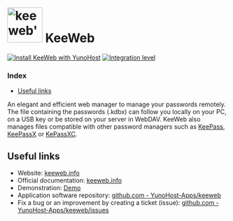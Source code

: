 # <img src="/images/keeweb_logo.png" height="80px" alt="keeweb's logo"> KeeWeb

[![Install KeeWeb with YunoHost](https://install-app.yunohost.org/install-with-yunohost.svg)](https://install-app.yunohost.org/?app=keeweb) [![Integration level](https://dash.yunohost.org/integration/keeweb.svg)](https://dash.yunohost.org/appci/app/keeweb)

### Index

- [Useful links](#useful-links)

An elegant and efficient web manager to manage your passwords remotely.
The file containing the passwords (.kdbx) can follow you locally on your PC, on a USB key or be stored on your server in WebDAV.
KeeWeb also manages files compatible with other password managers such as [KeePass](http://keepass.info), [KeePassX](https://www.keepassx.org/) or [KePassXC](https://keepassxc.org/).

## Useful links

+ Website: [keeweb.info](https://keeweb.info)
+ Official documentation: [keeweb.info](https://keeweb.info)
+ Demonstration: [Demo](https://app.keeweb.info)
+ Application software repository: [github.com - YunoHost-Apps/keeweb](https://github.com/YunoHost-Apps/keeweb_ynh)
+ Fix a bug or an improvement by creating a ticket (issue): [github.com - YunoHost-Apps/keeweb/issues](https://github.com/YunoHost-Apps/keeweb_ynh/issues)
